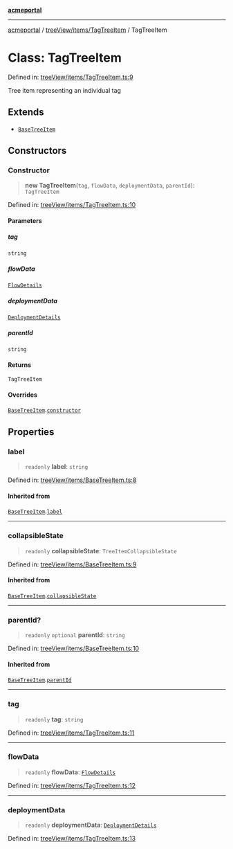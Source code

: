 [**acmeportal**](../../../../README.md)

***

[acmeportal](../../../../README.md) / [treeView/items/TagTreeItem](../README.md) / TagTreeItem

# Class: TagTreeItem

Defined in: [treeView/items/TagTreeItem.ts:9](https://github.com/blackwhitehere/acme-portal/blob/main/src/treeView/items/TagTreeItem.ts#L9)

Tree item representing an individual tag

## Extends

- [`BaseTreeItem`](../../BaseTreeItem/classes/BaseTreeItem.md)

## Constructors

### Constructor

> **new TagTreeItem**(`tag`, `flowData`, `deploymentData`, `parentId`): `TagTreeItem`

Defined in: [treeView/items/TagTreeItem.ts:10](https://github.com/blackwhitehere/acme-portal/blob/main/src/treeView/items/TagTreeItem.ts#L10)

#### Parameters

##### tag

`string`

##### flowData

[`FlowDetails`](../../../../actions/findFlows/interfaces/FlowDetails.md)

##### deploymentData

[`DeploymentDetails`](../../../../actions/findDeployments/interfaces/DeploymentDetails.md)

##### parentId

`string`

#### Returns

`TagTreeItem`

#### Overrides

[`BaseTreeItem`](../../BaseTreeItem/classes/BaseTreeItem.md).[`constructor`](../../BaseTreeItem/classes/BaseTreeItem.md#constructor)

## Properties

### label

> `readonly` **label**: `string`

Defined in: [treeView/items/BaseTreeItem.ts:8](https://github.com/blackwhitehere/acme-portal/blob/main/src/treeView/items/BaseTreeItem.ts#L8)

#### Inherited from

[`BaseTreeItem`](../../BaseTreeItem/classes/BaseTreeItem.md).[`label`](../../BaseTreeItem/classes/BaseTreeItem.md#label)

***

### collapsibleState

> `readonly` **collapsibleState**: `TreeItemCollapsibleState`

Defined in: [treeView/items/BaseTreeItem.ts:9](https://github.com/blackwhitehere/acme-portal/blob/main/src/treeView/items/BaseTreeItem.ts#L9)

#### Inherited from

[`BaseTreeItem`](../../BaseTreeItem/classes/BaseTreeItem.md).[`collapsibleState`](../../BaseTreeItem/classes/BaseTreeItem.md#collapsiblestate)

***

### parentId?

> `readonly` `optional` **parentId**: `string`

Defined in: [treeView/items/BaseTreeItem.ts:10](https://github.com/blackwhitehere/acme-portal/blob/main/src/treeView/items/BaseTreeItem.ts#L10)

#### Inherited from

[`BaseTreeItem`](../../BaseTreeItem/classes/BaseTreeItem.md).[`parentId`](../../BaseTreeItem/classes/BaseTreeItem.md#parentid)

***

### tag

> `readonly` **tag**: `string`

Defined in: [treeView/items/TagTreeItem.ts:11](https://github.com/blackwhitehere/acme-portal/blob/main/src/treeView/items/TagTreeItem.ts#L11)

***

### flowData

> `readonly` **flowData**: [`FlowDetails`](../../../../actions/findFlows/interfaces/FlowDetails.md)

Defined in: [treeView/items/TagTreeItem.ts:12](https://github.com/blackwhitehere/acme-portal/blob/main/src/treeView/items/TagTreeItem.ts#L12)

***

### deploymentData

> `readonly` **deploymentData**: [`DeploymentDetails`](../../../../actions/findDeployments/interfaces/DeploymentDetails.md)

Defined in: [treeView/items/TagTreeItem.ts:13](https://github.com/blackwhitehere/acme-portal/blob/main/src/treeView/items/TagTreeItem.ts#L13)
